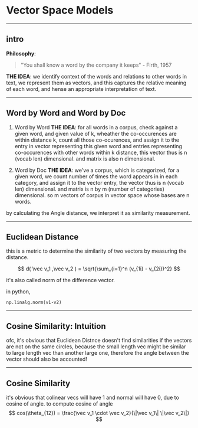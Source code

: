 # Vector Space Models

_______________

## intro

**Philosophy**:
> "You shall know a word by the company it keeps" - Firth, 1957

**THE IDEA**:
we identify context of the words and relations to other words in text, we represent them as vectors, and this captures the relative meaning of each word, and hense an appropriate interpretation of text.

______________


## Word by Word and Word by Doc

1. Word by Word
**THE IDEA**: for all words in a corpus, check against a given word, and given value of k, wheather the co-occurences are within distance k, count all those co-ocurences, and assign it to the entry in vector representing this given word and entries representing co-occurences with other words within k distance, this vector thus is n (vocab len) dimensional. and matrix is also n dimensional.

2. Word by Doc
**THE IDEA**: we've a corpus, which is categorized, for a given word, we count number of times the word appears in in each category, and assign it to the vector entry, the vector thus is n (vocab len) dimensional. and matrix is n by m (number of categories) dimensional. so m vectors of corpus in vector space whose bases are n words.

by calculating the Angle distance, we interpret it as similarity measurement.

______________


## Euclidean Distance
this is a metric to determine the similarity of two vectors by measuring the distance.

$$ d( \vec v_1 ,\vec v_2 ) = \sqrt{\sum_{i=1}^n (v_{1i} - v_{2i})^2} $$

it's also called norm of the difference vector.

in python,
```
np.linalg.norm(v1-v2)
```

________________


## Cosine Similarity: Intuition
ofc, it's obvious that Euclidean Distnce doesn't find similarities if the vectors are not on the same circles, because the small length vec might be similar to large length vec than another large one, therefore the angle between the vector should also be accounted!

________________


## Cosine Similarity
it's obvious that colinear vecs will have 1 and normal will have 0, due to cosine of angle.
to compute cosine of angle
$$ cos(\theta_{12}) = \frac{\vec v_1 \cdot \vec v_2}{\|\vec v_1\| \|\vec v_2\|} $$